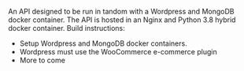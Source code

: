 An API designed to be run in tandom with a Wordpress and MongoDB docker container. The API is hosted in an Nginx and Python 3.8 hybrid docker container.
Build instructions:
- Setup Wordpress and MongoDB docker containers.
- Wordpress must use the WooCommerce e-commerce plugin
- More to come
